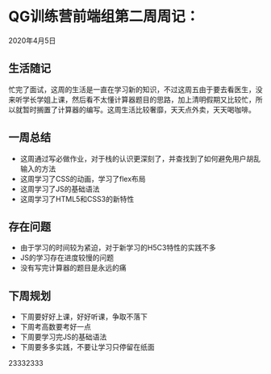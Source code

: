 # QG训练营前端组第二周周记：
2020年4月5日

## 生活随记

忙完了面试，这周的生活是一直在学习新的知识，不过这周五由于要去看医生，没来听学长学姐上课，然后看不太懂计算器题目的思路，加上清明假期又比较忙，所以就暂时搁置了计算器的编写。这周生活比较奢靡，天天点外卖，天天喝咖啡。

## 一周总结

* 这周通过写必做作业，对于栈的认识更深刻了，并查找到了如何避免用户胡乱输入的方法
* 这周学习了CSS的动画，学习了flex布局
* 这周学习了JS的基础语法
* 这周学习了HTML5和CSS3的新特性

## 存在问题

* 由于学习的时间较为紧迫，对于新学习的H5C3特性的实践不多
* JS的学习存在进度较慢的问题
* 没有写完计算器的题目是永远的痛

## 下周规划

* 下周要好好上课，好好听课，争取不落下
* 下周考高数要考好一点
* 下周要学习完JS的基础语法
* 下周要多多实践，不要让学习只停留在纸面

23332333
